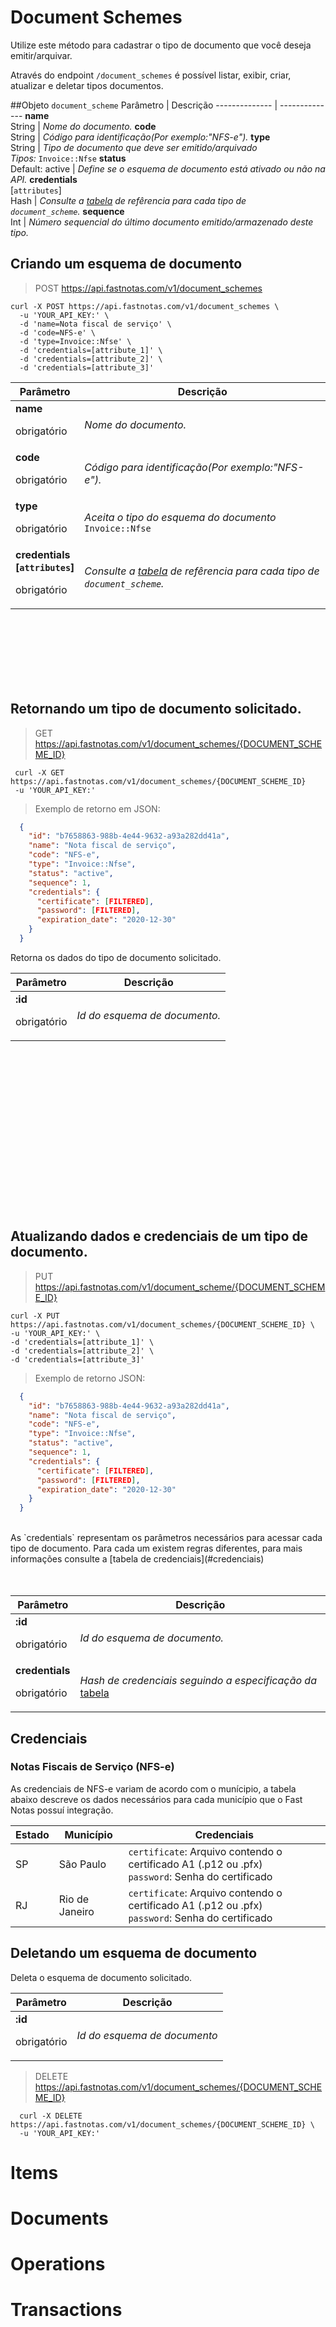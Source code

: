 # Document Schemes

  Utilize este método para cadastrar o tipo de documento que você deseja emitir/arquivar.

  Através do endpoint `/document_schemes` é possível listar, exibir, criar, atualizar e deletar tipos documentos.


##Objeto `document_scheme`
  Parâmetro |  Descrição
  -------------- | --------------
  **name**  <br> String | *Nome do documento.*
  **code**  <br> String | *Código para identificação(Por exemplo:"NFS-e").*
  **type**  <br> String | *Tipo de documento que deve ser emitido/arquivado* <br> *Tipos:* `Invoice::Nfse`
  **status** <br> Default: active | *Define se o esquema de documento está ativado ou não na API.*
  **credentials** <br>[`attributes`]<br> Hash | *Consulte a [tabela](#credenciais) de refêrencia para cada tipo de <br>`document_scheme`.*
  **sequence**  <br> Int | *Número sequencial do último documento emitido/armazenado deste tipo.*


## Criando um esquema de documento

  > POST https://api.fastnotas.com/v1/document_schemes

  ```shell
  curl -X POST https://api.fastnotas.com/v1/document_schemes \
    -u 'YOUR_API_KEY:' \
    -d 'name=Nota fiscal de serviço' \
    -d 'code=NFS-e' \
    -d 'type=Invoice::Nfse' \
    -d 'credentials=[attribute_1]' \
    -d 'credentials=[attribute_2]' \
    -d 'credentials=[attribute_3]'
 ```

  Parâmetro |  Descrição
  -------------- | --------------
  **name**  <br> <p>obrigatório</p>  | *Nome do documento.*
  **code**  <br> <p>obrigatório</p>  | *Código para identificação(Por exemplo:"NFS-e").*
  **type**  <br> <p>obrigatório</p>  | *Aceita o tipo do esquema do documento* <br> `Invoice::Nfse`
  **credentials<br>[`attributes`]** <br> <p>obrigatório</p> | *Consulte a [tabela](#credenciais) de refêrencia para cada tipo de <br>`document_scheme`.*


<br> <br> <br> <br> <br> <br>
## Retornando um tipo de documento solicitado.

  > GET https://api.fastnotas.com/v1/document_schemes/{DOCUMENT_SCHEME_ID}

   ```shell
    curl -X GET https://api.fastnotas.com/v1/document_schemes/{DOCUMENT_SCHEME_ID}
    -u 'YOUR_API_KEY:'
  ```
  > Exemplo de retorno em JSON:

  ```json
    {
      "id": "b7658863-988b-4e44-9632-a93a282dd41a",
      "name": "Nota fiscal de serviço",
      "code": "NFS-e",
      "type": "Invoice::Nfse",
      "status": "active",
      "sequence": 1,
      "credentials": {
        "certificate": [FILTERED],
        "password": [FILTERED],
        "expiration_date": "2020-12-30"
      }
    }
  ```

  Retorna os dados do tipo de documento solicitado.

  Parâmetro | Descrição
 -------------- | --------------
**:id** <br> <p>obrigatório</p> | *Id do esquema de documento.*


<br> <br> <br> <br> <br> <br> <br> <br> <br> <br> <br> <br> <br> <br> <br>
## Atualizando dados e credenciais de um tipo de documento.

  > PUT https://api.fastnotas.com/v1/document_scheme/{DOCUMENT_SCHEME_ID}

  ```shell
  curl -X PUT https://api.fastnotas.com/v1/document_schemes/{DOCUMENT_SCHEME_ID} \
  -u 'YOUR_API_KEY:' \
  -d 'credentials=[attribute_1]' \
  -d 'credentials=[attribute_2]' \
  -d 'credentials=[attribute_3]'
 ```

  > Exemplo de retorno JSON:

  ```json
    {
      "id": "b7658863-988b-4e44-9632-a93a282dd41a",
      "name": "Nota fiscal de serviço",
      "code": "NFS-e",
      "type": "Invoice::Nfse",
      "status": "active",
      "sequence": 1,
      "credentials": {
        "certificate": [FILTERED],
        "password": [FILTERED],
        "expiration_date": "2020-12-30"
      }
    }
  ```

  <br>
  As `credentials` representam os parâmetros necessários para acessar cada tipo de documento. Para cada um existem regras diferentes, para mais informações consulte a [tabela de credenciais](#credenciais)
  <br> <br> <br>

Parâmetro | Descrição
 -------------- | --------------
**:id** <br> <p>obrigatório</p> | *Id do esquema de documento.*
**credentials** <br> <p>obrigatório</p> | *Hash de credenciais seguindo a especificação da* [tabela](#credenciais)


## Credenciais

### Notas Fiscais de Serviço (NFS-e)

  As credenciais de NFS-e variam de acordo com o munícipio, a tabela abaixo descreve os dados necessários para cada município que o Fast Notas possuí integração.

  Estado | Município | Credenciais
 -------------- | -------------- | --------------
  SP | São Paulo | `certificate`: Arquivo contendo o certificado A1 (.p12 ou .pfx) <br> `password`: Senha do certificado
  RJ | Rio de Janeiro | `certificate`: Arquivo contendo o certificado A1 (.p12 ou .pfx) <br> `password`: Senha do certificado


## Deletando um esquema de documento
  Deleta o esquema de documento solicitado.

  Parâmetro | Descrição
 -------------- | --------------
  **:id** <br> <p>obrigatório</p> | *Id do esquema de documento*

  > DELETE https://api.fastnotas.com/v1/document_schemes/{DOCUMENT_SCHEME_ID}

  ```shell
    curl -X DELETE https://api.fastnotas.com/v1/document_schemes/{DOCUMENT_SCHEME_ID} \
    -u 'YOUR_API_KEY:'
  ```


# Items

# Documents

# Operations

# Transactions
